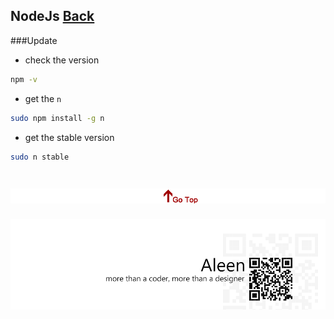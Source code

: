 ## NodeJs [Back](./../JavaScript.md)

###Update

- check the version

```sh
npm -v
```

- get the `n`

```sh
sudo npm install -g n
```

- get the stable version

```sh
sudo n stable
```

<a href="#" style="left:200px;"><img src="./../../../pic/gotop.png"></a>
=====
<a href="http://aleen42.github.io/" target="_blank" ><img src="./../../../pic/tail.gif"></a>